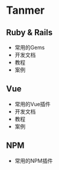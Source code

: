 # Tanmer

## Ruby & Rails
- 常用的Gems
- 开发文档
- 教程
- 案例

## Vue
- 常用的Vue插件
- 开发文档
- 教程
- 案例

## NPM
- 常用的NPM插件
